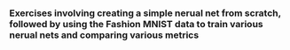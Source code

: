 ### Exercises involving creating a simple nerual net from scratch, followed by using the Fashion MNIST data to train various nerual nets and comparing various metrics